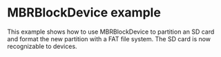 # MBRBlockDevice example

This example shows how to use MBRBlockDevice to partition an SD card and format the new partition with a FAT file system. The SD card is now recognizable to devices.
